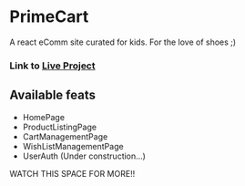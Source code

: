 # PrimeCart

A react eComm site curated for kids. For the love of shoes ;)

### Link to [Live Project](primecart.vercel.app)

## Available feats

* HomePage
* ProductListingPage
* CartManagementPage
* WishListManagementPage
* UserAuth (Under construction...)

WATCH THIS SPACE FOR MORE!!
